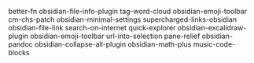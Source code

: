 better-fn
obsidian-file-info-plugin
tag-word-cloud
obsidian-emoji-toolbar
cm-chs-patch
obsidian-minimal-settings
supercharged-links-obsidian
obsidian-file-link
search-on-internet
quick-explorer
obsidian-excalidraw-plugin
obsidian-emoji-toolbar
url-into-selection
pane-relief
obsidian-pandoc
obsidian-collapse-all-plugin
obsidian-math-plus
music-code-blocks